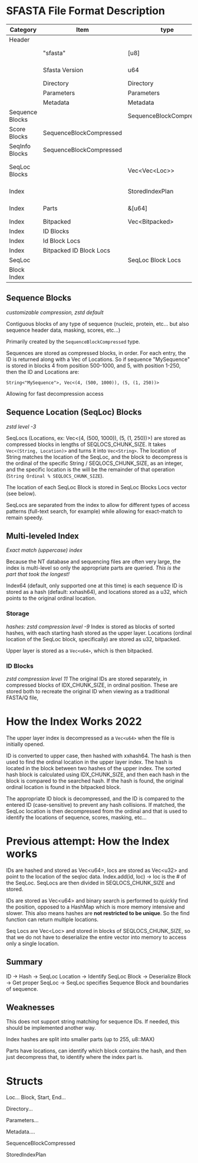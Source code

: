 
# SFASTA File Format Description

| Category | Item | type | Description |
| -------- | ---- | ---- | ----------- |
| Header   |      |      |             |
|          | "sfasta" | \[u8\] | The string "sfasta" as bytes to indicate an sfasta file |
|          | Sfasta Version | u64 | Sfasta Version as u64, for future compatability |
| | Directory | Directory | Directory struct |
| | Parameters | Parameters | Parameters Struct |
| | Metadata | Metadata | Metadata Struct |
| Sequence Blocks | | SequenceBlockCompressed | Individual SequenceBlockCompressed |
| Score Blocks | SequenceBlockCompressed | | TODO |
| SeqInfo Blocks | SequenceBlockCompressed| | TODO |
| SeqLoc Blocks | | Vec\<Vec\<Loc\>\> | Location of each of the sequences, stored as groups of Vec\<Loc\> |
| Index | | StoredIndexPlan | How to reassemble the index |
| Index | Parts | &\[u64\] | Index Hashes but split into parts |
| Index | Bitpacked | Vec\<Bitpacked\> | Bitpacked part of the index |
| Index | ID Blocks | | |
| Index | Id Block Locs | | |
| Index | Bitpacked ID Block Locs | | |
| SeqLoc| | SeqLoc Block Locs | |
| Block Index | | |

## Sequence Blocks
*customizable compression, zstd default*

Contiguous blocks of any type of sequence (nucleic, protein, etc... but also sequence header data, masking, scores, etc...)

Primarily created by the `SequenceBlockCompressed` type. 

Sequences are stored as compressed blocks, in order. For each entry, the ID is returned along with a Vec of Locations. So if sequence "MySequence" is stored in blocks 4 from position 500-1000, and 5, with position 1-250, then the ID and Locations are:

```
String<"MySequence">, Vec<(4, (500, 1000)), (5, (1, 250))>
```

Allowing for fast decompression access

## Sequence Location (SeqLoc) Blocks
*zstd level -3*

SeqLocs (Locations, ex: Vec<(4, (500, 1000)), (5, (1, 250))>) are stored as compressed blocks in lengths of SEQLOCS_CHUNK_SIZE. It takes ```Vec<(String, Location)>``` and turns it into ```Vec<String>```. The location of String matches the location of the SeqLoc, and the block to decompress is the ordinal of the specific String / SEQLOCS_CHUNK_SIZE, as an integer, and the specific location is the will be the remainder of that operation (```String Ordinal % SEQLOCS_CHUNK_SIZE```). 

The location of each SeqLoc Block is stored in SeqLoc Blocks Locs vector (see below).

SeqLocs are separated from the index to allow for different types of access patterns (full-text search, for example) while allowing for exact-match to remain speedy.

## Multi-leveled Index
*Exact match (uppercase) index*

Because the NT database and sequencing files are often very large, the index is multi-level so only the appropriate parts are queried. *This is the part that took the longest!*

Index64 (default, only supported one at this time) is each sequence ID is stored as a hash (default: xxhash64), and locations stored as a u32, which points to the original ordinal location.

### Storage
*hashes: zstd compression level -9*
Index is stored as blocks of sorted hashes, with each starting hash stored as the upper layer. Locations (ordinal location of the SeqLoc block, specifically) are stored as u32, bitpacked.

Upper layer is stored as a ```Vec<u64>```, which is then bitpacked.

### ID Blocks
*zstd compression level 11*
The original IDs are stored separately, in compressed blocks of IDX_CHUNK_SIZE, in ordinal position. These are stored both to recreate the original ID when viewing as a traditional FASTA/Q file, 

# How the Index Works 2022
The upper layer index is decompressed as a ```Vec<u64>``` when the file is initially opened.

ID is converted to upper case, then hashed with xxhash64. The hash is then used to find the ordinal location in the upper layer index. The hash is located in the block between two hashes of the upper index. The sorted hash block is calculated using IDX_CHUNK_SIZE, and then each hash in the block is compared to the searched hash. If the hash is found, the original ordinal location is found in the bitpacked block.

The appropriate ID block is decompressed, and the ID is compared to the entered ID (case-sensitive) to prevent any hash collisions. If matched, the SeqLoc location is then decompressed from the ordinal and that is used to identify the locations of sequence, scores, masking, etc...

# Previous attempt: How the Index works
IDs are hashed and stored as Vec\<u64\>, locs are stored as Vec\<u32\> and point to the location of the seqloc data. Index.add(id, loc) -> loc is the # of the SeqLoc. SeqLocs are then divided in SEQLOCS_CHUNK_SIZE and stored.

IDs are stored as Vec\<u64\> and binary search is performed to quickly find the position, opposed to a HashMap which is more memory intensive and slower. This also means hashes are **not restricted to be unique**. So the find function can return multiple locations.

Seq Locs are Vec\<Loc\> and stored in blocks of SEQLOCS_CHUNK_SIZE, so that we do not have to deserialize the entire vector into memory to access only a single location. 

## Summary
ID -> Hash -> SeqLoc Location -> Identify SeqLoc Block -> Deserialize Block -> Get proper SeqLoc -> SeqLoc specifies Sequence Block and boundaries of sequence.

## Weaknesses
This does not support string matching for sequence IDs. If needed, this should be implemented another way.


Index hashes are split into smaller parts (up to 255, u8::MAX)

Parts have locations, can identify which block contains the hash, and then just decompress that, to identify where the index part is.





# Structs

Loc...
Block, Start, End...

Directory...

Parameters...

Metadata....

SequenceBlockCompressed

StoredIndexPlan
